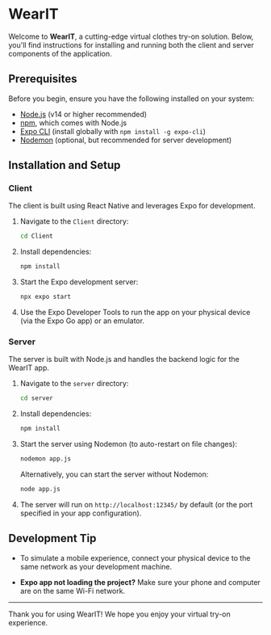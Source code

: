 # WearIT

Welcome to **WearIT**, a cutting-edge virtual clothes try-on solution. Below, you'll find instructions for installing and running both the client and server components of the application.

## Prerequisites
Before you begin, ensure you have the following installed on your system:
- [Node.js](https://nodejs.org/) (v14 or higher recommended)
- [npm](https://www.npmjs.com/), which comes with Node.js
- [Expo CLI](https://expo.dev/) (install globally with `npm install -g expo-cli`)
- [Nodemon](https://www.npmjs.com/package/nodemon) (optional, but recommended for server development)

## Installation and Setup
### Client
The client is built using React Native and leverages Expo for development.

1. Navigate to the `Client` directory:
   ```bash
   cd Client
   ```

2. Install dependencies:
   ```bash
   npm install
   ```

3. Start the Expo development server:
   ```bash
   npx expo start
   ```

4. Use the Expo Developer Tools to run the app on your physical device (via the Expo Go app) or an emulator.

### Server
The server is built with Node.js and handles the backend logic for the WearIT app.

1. Navigate to the `server` directory:
   ```bash
   cd server
   ```

2. Install dependencies:
   ```bash
   npm install
   ```

3. Start the server using Nodemon (to auto-restart on file changes):
   ```bash
   nodemon app.js
   ```

   Alternatively, you can start the server without Nodemon:
   ```bash
   node app.js
   ```

4. The server will run on `http://localhost:12345/` by default (or the port specified in your app configuration).

## Development Tip
- To simulate a mobile experience, connect your physical device to the same network as your development machine.

- **Expo app not loading the project?**
  Make sure your phone and computer are on the same Wi-Fi network.
  
---
Thank you for using WearIT! We hope you enjoy your virtual try-on experience.

